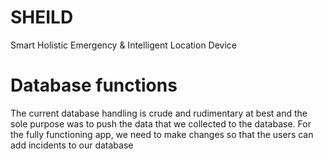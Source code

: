 # SHEILD
Smart Holistic Emergency &amp; Intelligent Location Device

# Database functions

The current database handling is crude and rudimentary at best and the sole purpose was to push the data that we collected to the database. For the fully functioning app, we need to make changes so that the users can add incidents to our database
